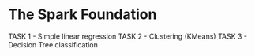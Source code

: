# The Spark Foundation
TASK 1 - Simple linear regression
TASK 2 - Clustering (KMeans)
TASK 3 - Decision Tree classification
